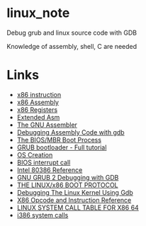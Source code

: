 # linux\_note

Debug grub and linux source code with GDB

Knowledge of assembly, shell, C are needed

# Links

  * [x86 instruction](https://en.wikipedia.org/wiki/X86_instruction_listings)
  * [x86 Assembly](https://en.wikibooks.org/wiki/Category:X86_Assembly)
  * [x86 Registers](http://www.eecg.toronto.edu/~amza/www.mindsec.com/files/x86regs.html)
  * [Extended Asm](http://www.ibiblio.org/gferg/ldp/GCC-Inline-Assembly-HOWTO.html#toc5)
  * [The GNU Assembler](http://tigcc.ticalc.org/doc/gnuasm.html)
  * [Debugging Assembly Code with gdb](http://web.cecs.pdx.edu/~apt/cs577_2008/gdb.pdf)
  * [The BIOS/MBR Boot Process](https://neosmart.net/wiki/mbr-boot-process/)
  * [GRUB bootloader - Full tutorial](http://www.dedoimedo.com/computers/grub.html)
  * [OS Creation](http://wiki.osdev.org/Main_Page)
  * [BIOS interrupt call](https://en.wikipedia.org/wiki/BIOS_interrupt_call)
  * [Intel 80386 Reference](https://pdos.csail.mit.edu/6.828/2008/readings/i386/toc.htm)
  * [GNU GRUB 2 Debugging with GDB](http://v3.sk/~lkundrak/grub2-gdb/howto.html)
  * [THE LINUX/x86 BOOT PROTOCOL](https://www.kernel.org/doc/Documentation/x86/boot.txt)
  * [Debugging The Linux Kernel Using Gdb](http://www.elinux.org/Debugging_The_Linux_Kernel_Using_Gdb)
  * [X86 Opcode and Instruction Reference](http://ref.x86asm.net/coder32.html)
  * [LINUX SYSTEM CALL TABLE FOR X86 64](http://blog.rchapman.org/posts/Linux_System_Call_Table_for_x86_64/)
  * [i386 system calls](http://asm.sourceforge.net/syscall.html#p2)
  
  





